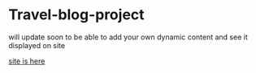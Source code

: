 # Travel-blog-project

will update soon to be able to add your own dynamic content and see it displayed on site

[site is here](https://super-cool-site-by-buckymcyolo.netlify.app/)
